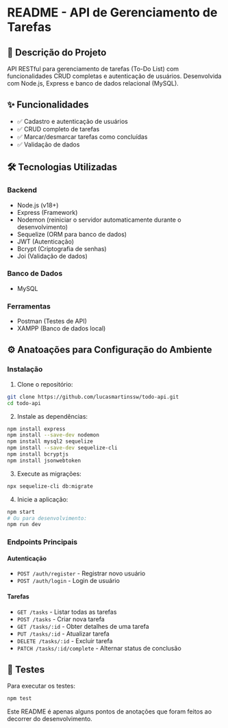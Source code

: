 # README - API de Gerenciamento de Tarefas

## 📝 Descrição do Projeto

API RESTful para gerenciamento de tarefas (To-Do List) com funcionalidades CRUD completas e autenticação de usuários. Desenvolvida com Node.js, Express e banco de dados relacional (MySQL).

## ✨ Funcionalidades

- ✅ Cadastro e autenticação de usuários
- ✅ CRUD completo de tarefas
- ✅ Marcar/desmarcar tarefas como concluídas
- ✅ Validação de dados

## 🛠️ Tecnologias Utilizadas

### Backend
- Node.js (v18+)
- Express (Framework)
- Nodemon (reiniciar o servidor automaticamente durante o desenvolvimento)
- Sequelize (ORM para banco de dados)
- JWT (Autenticação)
- Bcrypt (Criptografia de senhas)
- Joi (Validação de dados)

### Banco de Dados
- MySQL

### Ferramentas
- Postman (Testes de API)
- XAMPP (Banco de dados local)

## ⚙️ Anatoações para Configuração do Ambiente

### Instalação

1. Clone o repositório:
```bash
git clone https://github.com/lucasmartinssw/todo-api.git
cd todo-api
```

2. Instale as dependências:
```bash
npm install express
npm install --save-dev nodemon
npm install mysql2 sequelize
npm install --save-dev sequelize-cli
npm install bcryptjs
npm install jsonwebtoken
```

3. Execute as migrações:
```bash
npx sequelize-cli db:migrate
```

4. Inicie a aplicação:
```bash
npm start
# Ou para desenvolvimento:
npm run dev
```


### Endpoints Principais

#### Autenticação
- `POST /auth/register` - Registrar novo usuário
- `POST /auth/login` - Login de usuário

#### Tarefas
- `GET /tasks` - Listar todas as tarefas
- `POST /tasks` - Criar nova tarefa
- `GET /tasks/:id` - Obter detalhes de uma tarefa
- `PUT /tasks/:id` - Atualizar tarefa
- `DELETE /tasks/:id` - Excluir tarefa
- `PATCH /tasks/:id/complete` - Alternar status de conclusão

## 🧪 Testes

Para executar os testes:

```bash
npm test
```
Este README é apenas alguns pontos de anotações que foram feitos ao decorrer do desenvolvimento.
